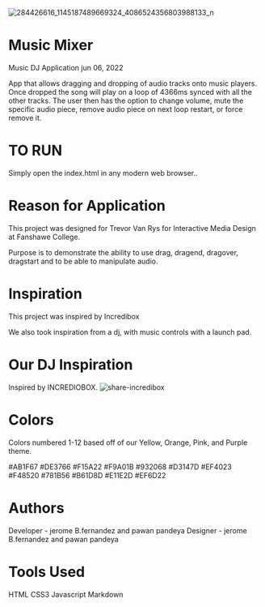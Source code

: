 ![284426616_1145187489669324_4086524356803988133_n](https://user-images.githubusercontent.com/97752074/171932083-4484febe-5edc-4e0c-b84b-01b1c8e35ce1.png)
# Music Mixer
Music DJ Application
jun 06, 2022

App that allows dragging and dropping of audio tracks onto music players. Once dropped the song will play on a loop of 4366ms synced with all the other tracks. The user then has the option to change volume, mute the specific audio piece, remove audio piece on next loop restart, or force remove it.

# TO RUN

Simply open the index.html in any modern web browser..

# Reason for Application
This project was designed for Trevor Van Rys for Interactive Media Design at Fanshawe College.

Purpose is to demonstrate the ability to use drag, dragend, dragover, dragstart and to be able to manipulate audio.

# Inspiration
This project was inspired by Incredibox

We also took inspiration from a dj, with music controls with a launch pad.

# Our DJ Inspiration
 Inspired by INCREDIOBOX.
![share-incredibox](https://user-images.githubusercontent.com/97752074/171935004-04bfd8b5-35a2-44a1-9c5f-37405542d474.png)

# Colors
Colors numbered 1-12 based off of our Yellow, Orange, Pink, and Purple theme.

#AB1F67
#DE3766
#F15A22
#F9A01B
#932068
#D3147D
#EF4023
#F48520
#781B56
#B61D8D
#E11E2D
#EF6D22
# Authors
Developer - jerome B.fernandez and pawan pandeya 
Designer - jerome B.fernandez and pawan pandeya  
# Tools Used
HTML
CSS3
Javascript
Markdown

